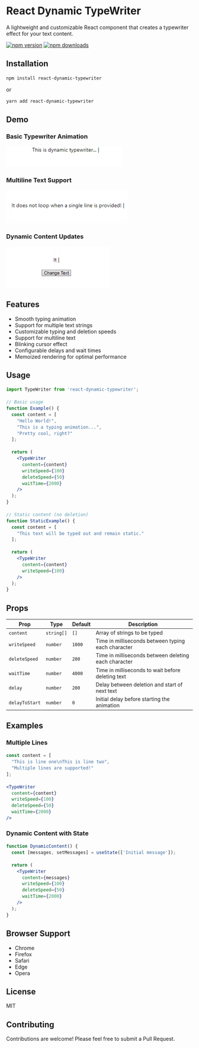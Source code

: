 # React Dynamic TypeWriter

A lightweight and customizable React component that creates a typewriter effect for your text content.

[![npm version](https://img.shields.io/npm/v/react-dynamic-typewriter.svg)](https://www.npmjs.com/package/react-dynamic-typewriter)
[![npm downloads](https://img.shields.io/npm/dm/react-dynamic-typewriter.svg)](https://www.npmjs.com/package/react-dynamic-typewriter)

## Installation

```bash
npm install react-dynamic-typewriter
```

or

```bash
yarn add react-dynamic-typewriter
```

## Demo

### Basic Typewriter Animation
![Basic typing animation with deletion](public/rec1.gif)

### Multiline Text Support
![Support for multiple lines of text](public/rec2.gif)

### Dynamic Content Updates
![Dynamic content updating in real-time](public/rec3.gif)


## Features

- Smooth typing animation
- Support for multiple text strings
- Customizable typing and deletion speeds
- Support for multiline text
- Blinking cursor effect
- Configurable delays and wait times
- Memoized rendering for optimal performance

## Usage

```jsx
import TypeWriter from 'react-dynamic-typewriter';

// Basic usage
function Example() {
  const content = [
    "Hello World!",
    "This is a typing animation...",
    "Pretty cool, right?"
  ];

  return (
    <TypeWriter
      content={content}
      writeSpeed={100}
      deleteSpeed={50}
      waitTime={2000}
    />
  );
}

// Static content (no deletion)
function StaticExample() {
  const content = [
    "This text will be typed out and remain static."
  ];

  return (
    <TypeWriter
      content={content}
      writeSpeed={100}
    />
  );
}
```

## Props

| Prop | Type | Default | Description |
|------|------|---------|-------------|
| `content` | `string[]` | `[]` | Array of strings to be typed |
| `writeSpeed` | `number` | `1000` | Time in milliseconds between typing each character |
| `deleteSpeed` | `number` | `200` | Time in milliseconds between deleting each character |
| `waitTime` | `number` | `4000` | Time in milliseconds to wait before deleting text |
| `delay` | `number` | `200` | Delay between deletion and start of next text |
| `delayToStart` | `number` | `0` | Initial delay before starting the animation |

## Examples

### Multiple Lines
```jsx
const content = [
  "This is line one\nThis is line two",
  "Multiple lines are supported!"
];

<TypeWriter
  content={content}
  writeSpeed={100}
  deleteSpeed={50}
  waitTime={2000}
/>
```

### Dynamic Content with State
```jsx
function DynamicContent() {
  const [messages, setMessages] = useState(['Initial message']);

  return (
    <TypeWriter
      content={messages}
      writeSpeed={100}
      deleteSpeed={50}
      waitTime={2000}
    />
  );
}
```

## Browser Support

- Chrome
- Firefox
- Safari
- Edge
- Opera

## License

MIT

## Contributing

Contributions are welcome! Please feel free to submit a Pull Request.